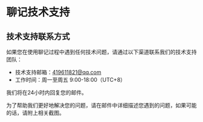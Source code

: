 # 聊记技术支持

## 技术支持联系方式

如果您在使用聊记过程中遇到任何技术问题，请通过以下渠道联系我们的技术支持团队：

- 技术支持邮箱：[419611821@qq.com](mailto:419611821@qq.com)
- 工作时间：周一至周五 9:00-18:00（UTC+8）

我们将在24小时内回复您的邮件。

<aside>
为了帮助我们更好地解决您的问题，请在邮件中详细描述您遇到的问题，如果可能的话，请附上相关截图。
</aside>
